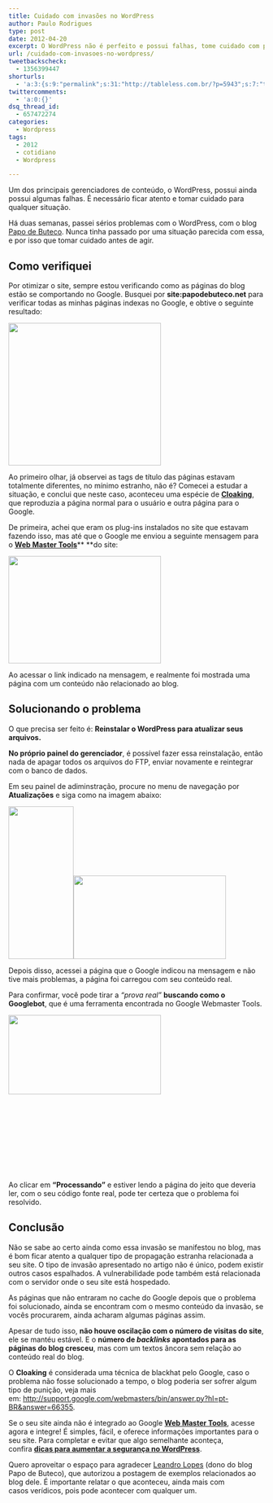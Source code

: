 ```yaml
---
title: Cuidado com invasões no WordPress
author: Paulo Rodrigues
type: post
date: 2012-04-20
excerpt: O WordPress não é perfeito e possui falhas, tome cuidado com possíveis invasões.
url: /cuidado-com-invasoes-no-wordpress/
tweetbackscheck:
  - 1356399447
shorturls:
  - 'a:3:{s:9:"permalink";s:31:"http://tableless.com.br/?p=5943";s:7:"tinyurl";s:26:"http://tinyurl.com/dyocp2d";s:4:"isgd";s:19:"http://is.gd/UkH7QV";}'
twittercomments:
  - 'a:0:{}'
dsq_thread_id:
  - 657472274
categories:
  - Wordpress
tags:
  - 2012
  - cotidiano
  - Wordpress

---
```

Um dos principais gerenciadores de conteúdo, o WordPress, possui ainda possui algumas falhas. É necessário ficar atento e tomar cuidado para qualquer situação.

Há duas semanas, passei sérios problemas com o WordPress, com o blog [Papo de Buteco][1]. Nunca tinha passado por uma situação parecida com essa, e por isso que tomar cuidado antes de agir.

## Como verifiquei

Por otimizar o site, sempre estou verificando como as páginas do blog estão se comportando no Google. Busquei por **site:papodebuteco.net** para verificar todas as minhas páginas indexas no Google, e obtive o seguinte resultado:

[<img class="alignnone size-medium wp-image-5948" src="http://tableless.com.br/uploads/2012/04/serp-papo-de-buteco-300x280.png" alt="" width="300" height="280" srcset="uploads/2012/04/serp-papo-de-buteco-300x280.png 300w, uploads/2012/04/serp-papo-de-buteco.png 800w" sizes="(max-width: 300px) 100vw, 300px" />][2]

Ao primeiro olhar, já observei as tags de título das páginas estavam totalmente diferentes, no mínimo estranho, não é? Comecei a estudar a situação, e conclui que neste caso, aconteceu uma espécie de **[Cloaking][3]**, que reproduzia a página normal para o usuário e outra página para o Google.

De primeira, achei que eram os plug-ins instalados no site que estavam fazendo isso, mas até que o Google me enviou a seguinte mensagem para o **[Web Master Tools][4]**** **do site:

[<img class="alignnone size-medium wp-image-5951" src="http://tableless.com.br/uploads/2012/04/mensagem-google-300x211.png" alt="" width="300" height="211" srcset="uploads/2012/04/mensagem-google-300x211.png 300w, uploads/2012/04/mensagem-google.png 1000w" sizes="(max-width: 300px) 100vw, 300px" />][5]

Ao acessar o link indicado na mensagem, e realmente foi mostrada uma página com um conteúdo não relacionado ao blog.

## Solucionando o problema

O que precisa ser feito é: **Reinstalar o WordPress para atualizar seus arquivos.**

**No próprio painel do gerenciador**, é possível fazer essa reinstalação, então nada de apagar todos os arquivos do FTP, enviar novamente e reintegrar com o banco de dados.

Em seu painel de adiminstração, procure no menu de navegação por **Atualizações** e siga como na imagem abaixo:

[<img class="alignnone size-medium wp-image-5944" src="http://tableless.com.br/uploads/2012/04/menu-navegacao-128x300.png" alt="" width="128" height="300" srcset="uploads/2012/04/menu-navegacao-128x300.png 128w, uploads/2012/04/menu-navegacao.png 286w" sizes="(max-width: 128px) 100vw, 128px" />][6][<img class="alignright size-medium wp-image-5953" src="http://tableless.com.br/uploads/2012/04/reinstalando-wordpress-300x164.png" alt="" width="300" height="164" srcset="uploads/2012/04/reinstalando-wordpress-300x164.png 300w, uploads/2012/04/reinstalando-wordpress.png 800w" sizes="(max-width: 300px) 100vw, 300px" />][7]

Depois disso, acessei a página que o Google indicou na mensagem e não tive mais problemas, a página foi carregou com seu conteúdo real.

Para confirmar, você pode tirar a _“prova real”_ **buscando como o Googlebot**, que é uma ferramenta encontrada no Google Webmaster Tools.

[<img class="size-medium wp-image-5945 alignleft" src="http://tableless.com.br/uploads/2012/04/gwmt-1-300x156.png" alt="" width="300" height="156" srcset="uploads/2012/04/gwmt-1-300x156.png 300w, uploads/2012/04/gwmt-1-1024x535.png 1024w, uploads/2012/04/gwmt-1.png 1423w" sizes="(max-width: 300px) 100vw, 300px" />][8]

&nbsp;

&nbsp;

&nbsp;

&nbsp;

&nbsp;

Ao clicar em **“Processando”** e estiver lendo a página do jeito que deveria ler, com o seu código fonte real, pode ter certeza que o problema foi resolvido.

## Conclusão

Não se sabe ao certo ainda como essa invasão se manifestou no blog, mas é bom ficar atento a qualquer tipo de propagação estranha relacionada a seu site. O tipo de invasão apresentado no artigo não é único, podem existir outros casos espalhados. A vulnerabilidade pode também está relacionada com o servidor onde o seu site está hospedado.

As páginas que não entraram no cache do Google depois que o problema foi solucionado, ainda se encontram com o mesmo conteúdo da invasão, se vocês procurarem, ainda acharam algumas páginas assim.

Apesar de tudo isso, **não houve oscilação com o número de visitas do site**, ele se mantéu estável. E o **número de _backlinks_ apontados para as páginas do blog cresceu**, mas com um textos âncora sem relação ao conteúdo real do blog.

O **Cloaking** é considerada uma técnica de blackhat pelo Google, caso o problema não fosse solucionado a tempo, o blog poderia ser sofrer algum tipo de punição, veja mais em: <http://support.google.com/webmasters/bin/answer.py?hl=pt-BR&answer=66355>.

Se o seu site ainda não é integrado ao Google **[Web Master Tools][9]**, acesse agora e integre! É simples, fácil, e oferece informações importantes para o seu site. Para completar e evitar que algo semelhante aconteça, confira **[dicas para aumentar a segurança no WordPress][10]**.

Quero aproveitar o espaço para agradecer [Leandro Lopes][11] (dono do blog Papo de Buteco), que autorizou a postagem de exemplos relacionados ao blog dele. É importante relatar o que aconteceu, ainda mais com casos verídicos, pois pode acontecer com qualquer um.

 [1]: http://papodebuteco.net
 [2]: http://tableless.com.br/uploads/2012/04/serp-papo-de-buteco.png
 [3]: http://www.mestreseo.com.br/black-hat/cloaking-aplicacao-scripts-blackhat-e-questoes-eticas "Cloaking"
 [4]: https://www.google.com/webmasters/tools
 [5]: http://tableless.com.br/uploads/2012/04/mensagem-google.png
 [6]: http://tableless.com.br/uploads/2012/04/menu-navegacao.png
 [7]: http://tableless.com.br/uploads/2012/04/reinstalando-wordpress.png
 [8]: http://tableless.com.br/uploads/2012/04/gwmt-1.png
 [9]: https://www.google.com/webmasters/tools/
 [10]: http://webperfeita.com/10-dicas-para-aumentar-a-seguranca-do-wordpress/
 [11]: http://twitter.com/#!/papodebuteco